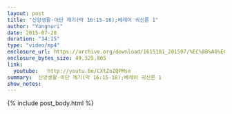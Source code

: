 ```yaml
---
layout: post
title: "신앙생활-이단 깨기(막 16:15-18);베레아 귀신론 1"
author: "Yangnuri"
date: 2015-07-20
duration: "34:15"
type: "video/mp4"
enclosure_url: https://archive.org/download/1615181_201507/%EC%8B%A0%EC%95%99%EC%83%9D%ED%99%9C-%EC%9D%B4%EB%8B%A8%20%EA%B9%A8%EA%B8%B0(%EB%A7%8916;15-18);%EB%B2%A0%EB%A0%88%EC%95%84%20%EA%B7%80%EC%8B%A0%EB%A1%A01.mp4
enclosure_bytes_size: 49,325,805
link:
  youtube:   http://youtu.be/CXtZoZQPMso
summary:  신앙생활-이단 깨기(막 16:15-18);베레아 귀신론 1
show_notes:
---
```


{% include post_body.html %}
